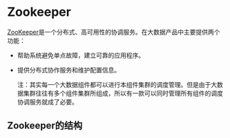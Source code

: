# Zookeeper

[ZooKeeper](https://zookeeper.apache.org/)是一个分布式、高可用性的协调服务。在大数据产品中主要提供两个功能：

- 帮助系统避免单点故障，建立可靠的应用程序。

- 提供分布式协作服务和维护配置信息。

  注：其实每一个大数据组件都可以进行本组件集群的调度管理。但是由于大数据集群往往有多个组件集群所组成，所以有一款可以同时管理所有组件的调度协调服务就成了必要。

## Zookeeper的结构



  

